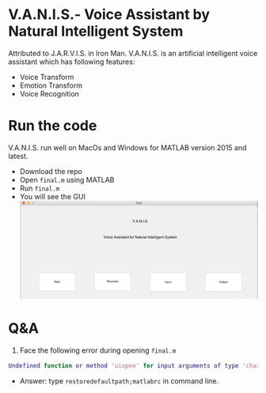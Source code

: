 # V.A.N.I.S.- Voice Assistant by Natural Intelligent System
Attributed to J.A.R.V.I.S. in Iron Man. V.A.N.I.S. is an artificial intelligent voice assistant which has following features:
  - Voice Transform
  - Emotion Transform
  - Voice Recognition 
# Run the code
V.A.N.I.S. run well on MacOs and Windows for MATLAB version 2015 and latest.
  - Download the repo
  - Open ```final.m``` using MATLAB
  - Run ```final.m```
  - You will see the GUI 
  ![Sample facial landmark detection image](https://github.com/SCLinDennis/V.A.N.I.S./blob/master/Imgs/Screen%20Shot%202017-10-24%20at%2012.11.27%20AM.png)

# Q&A
1. Face the following error during opening ```final.m```
  ```matlab 
  Undefined function or method 'uiopen' for input arguments of type 'char'
  ``` 
  * Answer: type ```restoredefaultpath;matlabrc``` in command line.

  
